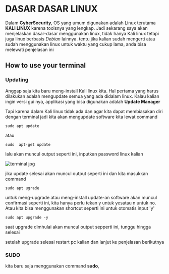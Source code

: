 # DASAR DASAR LINUX

Dalam **CyberSecurity**, OS yang umum digunakan adalah Linux terutama **KALI LINUX** karena toolsnya yang lengkap. Jadi sekarang saya akan menjelaskan dasar-dasar menggunakan linux, tidak hanya Kali linux tetapi juga linux berbasis *Debian* lainnya.
tentu jika kalian sudah mengerti atau sudah menggunakan linux untuk waktu yang cukup lama, anda bisa melewati penjelasan ini

## How to use your terminal 

### Updating
Anggap saja kita baru meng-install Kali linux kita. Hal pertama yang harus dilakukan adalah mengupdate semua yang ada didalam linux. 
Kalau kalian ingin versi gui nya, applikasi yang bisa digunakan adalah **Update Manager**

Tapi karena dalam Kali linux tidak ada dan agar kita dapat membiasakan diri dengan terminal jadi kita akan mengupdate software kita lewat command
```
sudo apt update
```
atau
```
sudo  apt-get update
```
lalu akan muncul output seperti ini, inputkan password linux kalian 

![terminal jpg](update.jpeg?raw=true)

jika update selesai akan muncul output seperti ini
dan kita masukkan command 
```
sudo apt ugrade
```
untuk meng-upgrade atau meng-install update-an software
akan muncul confirmasi seperti ini, kita  hanya perlu tekan y untuk yesatau n untuk no.
Atau kita bisa menggunakan shortcut seperti ini untuk otomatis input 'y'
```
sudo apt upgrade -y
```
saat upgrade dimhulai akan muncul output sepperti ini, tunggu hingga selesai

setelah upgrade selesai restart pc kalian dan lanjut ke penjelasan berikutnya

### SUDO

kita baru saja menggunakan command **sudo**,

